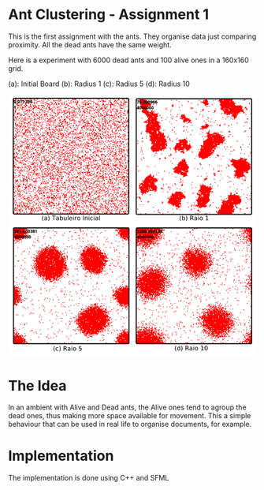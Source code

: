 # Ant Clustering - Assignment 1

This is the first assignment with the ants. They organise data just comparing 
proximity. All the dead ants have the same weight.

Here is a experiment with 6000 dead ants and 100 alive ones in a 160x160 grid.

(a): Initial Board
(b): Radius 1
(c): Radius 5
(d): Radius 10

![Algorithm Executing](/assignment1/report/figuras/ants_seed1.png)

# The Idea

In an ambient with Alive and Dead ants, the Alive ones tend to agroup the dead
ones, thus making more space available for movement. This a simple behaviour that
can be used in real life to organise documents, for example.

# Implementation

The implementation is done using C++ and SFML
